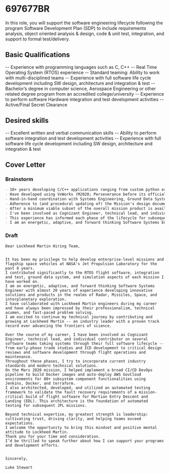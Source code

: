 # 697677BR

In this role, you will support the software engineering lifecycle following the program Software Development Plan (SDP) to include requirements analysis, 
object oriented analysis & design, 
code & unit test, 
integration, 
and support to formal test/delivery.

## Basic Qualifications
-- Experience with programming languages such as C, C++
-- Real Time Operating System (RTOS) experience
-- Standard teaming: Ability to work with multi-disciplined teams
-- Experience with full software life cycle development including SW design, architecture and integration & test
-- Bachelor’s degree in computer science, Aerospace Engineering or other related degree program from an accredited college/university
-- Experience to perform software Hardware integration and test development activities
-- Active/Final Secret Clearance

## Desired skills
-- Excellent written and verbal communication skills
-- Ability to perform software integration and test development activities
-- Experience with full software life cycle development including SW design, architecture and integration & test



## Cover Letter

### Brainstorm
```markdown
- 10+ years developing C/C++ applications ranging from custom python extensions to full-fledged spacecraft flight software (Perseverance Mars Rover).
- Have developed using VxWorks (M2020; Perseverance before its official naming), GreenHills (Psyche, Europa Clipper), and FreeRTOS (FPrime) and have enjoyed the differences they offer.
- Hand-in-hand coordination with Systems Engineering, Ground Data Systems, Simulation, and all necessary stakeholders is pivotal to the successful development of a spacecraft's flight software. 
- Adherence to (and procedural updating of) the Mission's design documents, requirements set, and interface specifications is also critical to ensure all the teams working on the mission can integrate their products to a final spacecraft that performs as intended with behavior compliant to all the initial requirements and use cases.
- After a minimum viable subset of the overall mission product is available to be tested in a strict Hardware Integration testbed... ATLO
- I've been involved as Cognizant Engineer, technical lead, and individual contributor on several software teams taking systems through their full software lifecycle. 
- This experience has informed each phase of the lifecycle for subsequent missions, e.g. being initially mindful to create an architecture modular, flexible, and resilient for future patching that might be required post-deployment.
- I am an energetic, adaptive, and forward thinking Software Systems Engineer with almost 20 years of experience developing innovative solutions and products in the realms of Radar, Missiles, Space, and interplanetary exploration. I have collaborated with Lockheed Martin engineers during my career and have always been impressed by their professionalism, technical acumen, and fast-paced problem solving.
```

### Draft
```
Dear Lockheed Martin Hiring Team,


It has been my privilege to help develop enterprise-level missions and flagship space vehicles at NASA's Jet Propulsion Laboratory for the past 8 years. 
I contributed significantly to the RTOS flight software, integration and test, ground data system, and simulation aspects of each mission I have worked on.
I am an energetic, adaptive, and forward thinking Software Systems Engineer with almost 20 years of experience developing innovative solutions and products in the realms of Radar, Missiles, Space, and interplanetary exploration. 
I have collaborated with Lockheed Martin engineers during my career and have always been impressed by their professionalism, technical acumen, and fast-paced problem solving.
I am excited to continue my technical journey by contributing and growing at Lockheed Martin -- an industry leader with a proven track record ever advancing the frontiers of science. 

Over the course of my career, I have been involved as Cognizant Engineer, technical lead, and individual contributor on several software teams taking systems through their full software lifecycle -- from early-phase trade studies and ICD development to critical design reviews and software development through flight operations and maintenance. 
Throughout these phases, I try to incorporate current industry standards and modern technical solutions. 
On the Mars 2020 mission, I helped implement a broad CI/CD DevOps pipeline to build Docker images and auto-deploy AWS GovCloud environments for 80+ subsystem component functionalities using Jenkins, Docker, and terraform. 
I also architected, developed, and utilized an automated testing framework to validate the fault recovery requirements of a mission-critical build of flight software for Martian Entry Descent and Landing (EDL). This architecture is the foundation of automated testing for subsequent JPL missions.

Beyond technical expertise, my greatest strength is leadership: cultivating trust, driving clarity, and helping teams exceed expectations.
I welcome the opportunity to bring this mindset and positive mental attitude to Lockheed Martin.
Thank you for your time and consideration. 
I’d be thrilled to speak further about how I can support your programs and development efforts.


Sincerely,

Luke Stewart
```







